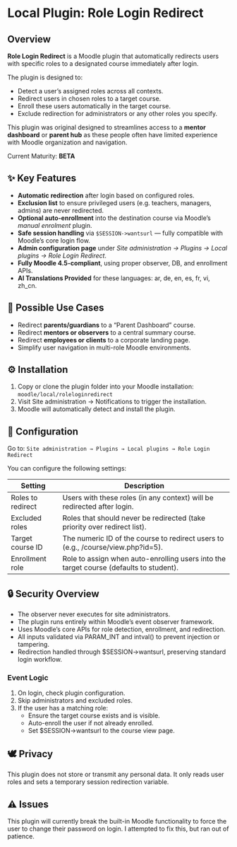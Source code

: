 # Local Plugin: Role Login Redirect

## Overview

**Role Login Redirect** is a Moodle plugin that automatically redirects users with specific roles to a designated course immediately after login.  

The plugin is designed to:
- Detect a user’s assigned roles across all contexts.
- Redirect users in chosen roles to a target course.
- Enroll these users automatically in the target course.
- Exclude redirection for administrators or any other roles you specify.

This plugin was original designed to streamlines access to a **mentor dashboard** or **parent hub** as these people often have limited experience with Moodle organization and navigation.

Current Maturity: **BETA**


## ✨ Key Features

- **Automatic redirection** after login based on configured roles.  
- **Exclusion list** to ensure privileged users (e.g. teachers, managers, admins) are never redirected.  
- **Optional auto-enrollment** into the destination course via Moodle’s *manual enrolment* plugin.  
- **Safe session handling** via `$SESSION->wantsurl` — fully compatible with Moodle’s core login flow.  
- **Admin configuration page** under *Site administration → Plugins → Local plugins → Role Login Redirect*.  
- **Fully Moodle 4.5-compliant**, using proper observer, DB, and enrollment APIs.
- **AI Translations Provided** for these languages: ar, de, en, es, fr, vi, zh_cn.


## 🧠 Possible Use Cases

- Redirect **parents/guardians** to a “Parent Dashboard” course.  
- Redirect **mentors or observers** to a central summary course.  
- Redirect **employees or clients** to a corporate landing page.  
- Simplify user navigation in multi-role Moodle environments.


## ⚙️ Installation

1. Copy or clone the plugin folder into your Moodle installation:
   `moodle/local/roleloginredirect`
2. Visit Site administration → Notifications to trigger the installation.
3. Moodle will automatically detect and install the plugin.  


## 🧾 Configuration

Go to:
`Site administration → Plugins → Local plugins → Role Login Redirect`

You can configure the following settings:

| Setting        | Description         |
|----------------|---------------------|
| Roles to redirect | Users with these roles (in any context) will be redirected after login. |
| Excluded roles	| Roles that should never be redirected (take priority over redirect list). |
| Target course ID | The numeric ID of the course to redirect users to (e.g., /course/view.php?id=5). |
| Enrollment role	| Role to assign when auto-enrolling users into the target course (defaults to student). |


## 🔒 Security Overview

- The observer never executes for site administrators.
- The plugin runs entirely within Moodle’s event observer framework.
- Uses Moodle’s core APIs for role detection, enrollment, and redirection.
- All inputs validated via PARAM_INT and intval() to prevent injection or tampering.
- Redirection handled through $SESSION->wantsurl, preserving standard login workflow.


### Event Logic 

1. On login, check plugin configuration.
2. Skip administrators and excluded roles.
3. If the user has a matching role:
    - Ensure the target course exists and is visible.
    - Auto-enroll the user if not already enrolled.
    - Set $SESSION->wantsurl to the course view page.


## 🕊️ Privacy

This plugin does not store or transmit any personal data.
It only reads user roles and sets a temporary session redirection variable.

## ⚠️ Issues

This plugin will currently break the built-in Moodle functionality to force the user to change their password on login. I attempted to fix this, but ran out of patience. 
